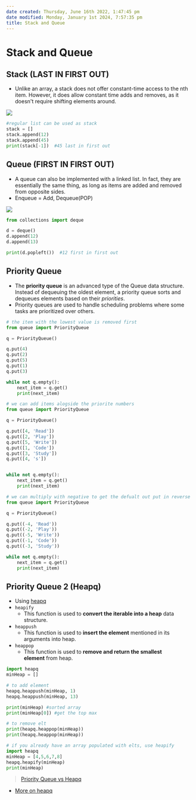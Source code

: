 ```yaml
---
date created: Thursday, June 16th 2022, 1:47:45 pm
date modified: Monday, January 1st 2024, 7:57:35 pm
title: Stack and Queue
---
```


# Stack and Queue

## Stack (LAST IN FIRST OUT)

- Unlike an array, a stack does not offer constant-time access to the nth item. However, it does allow constant time adds and removes, as it doesn't require shifting elements around.

![](https://cdn.programiz.com/sites/tutorial2program/files/stack.png)

```python
#regular list can be used as stack
stack = []
stack.append(12)
stack.append(45)
print(stack[-1])  #45 last in first out

```

## Queue (FIRST IN FIRST OUT)

- A queue can also be implemented with a linked list. In fact, they are essentially the same thing, as long as items are added and removed from opposite sides.
- Enqueue = Add, Dequeue(POP)

![](https://upload.wikimedia.org/wikipedia/commons/thumb/5/52/Data_Queue.svg/1200px-Data_Queue.svg.png)

```python
from collections import deque

d = deque()
d.append(12)
d.append(13)

print(d.popleft())  #12 first in first out

```

## Priority Queue

- The **priority queue** is an advanced type of the Queue data structure. Instead of dequeuing the oldest element, a priority queue sorts and dequeues elements based on their _priorities_.
- Priority queues are used to handle scheduling problems where some tasks are prioritized over others.

```python
# the item with the lowest value is removed first
from queue import PriorityQueue

q = PriorityQueue()

q.put(4)
q.put(2)
q.put(5)
q.put(1)
q.put(3)

while not q.empty():
	next_item = q.get()
	print(next_item)
```

```python
# we can add items alogside the priorite numbers
from queue import PriorityQueue  

q = PriorityQueue()

q.put([4, 'Read'])
q.put([2, 'Play'])
q.put([5, 'Write'])
q.put([1, 'Code'])
q.put([3, 'Study'])
q.put([4, 's'])


while not q.empty():
	next_item = q.get()
	print(next_item)
```

```python
# we can multiply with negative to get the defualt out put in reverse
from queue import PriorityQueue  

q = PriorityQueue()

q.put((-4, 'Read'))
q.put((-2, 'Play'))
q.put((-5, 'Write'))
q.put((-1, 'Code'))
q.put((-3, 'Study'))

while not q.empty():
	next_item = q.get()
	print(next_item)
```

## Priority Queue 2 (Heapq)

- Using [heapq](https://www.geeksforgeeks.org/heap-queue-or-heapq-in-python/)
- `heapify`
	- This function is used to **convert the iterable into a heap** data structure.
- `heappush`
	- This function is used to **insert the element** mentioned in its arguments into heap.
- `heappop`
	- This function is used to **remove and return the smallest element** from heap.

```python
import heapq
minHeap = []

# to add element
heapq.heappush(minHeap, 1)
heapq.heappush(minHeap, 13)

print(minHeap) #sorted array
print(minHeap[0]) #get the top max

# to remove elt
print(heapq.heappop(minHeap))
print(heapq.heappop(minHeap))
```

```python
# if you already have an array populated with elts, use heapify
import heapq
minHeap = [4,5,6,7,8]
heapq.heapify(minHeap)
print(minHeap)
```

> [Priority Queue vs Heapq](https://stackoverflow.com/questions/36991716/whats-the-difference-between-heapq-and-priorityqueue-in-python)
- [More on heapq](Algo/Python%20Tips%20&%20Tricks/More%20on%20heapq.md)
